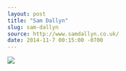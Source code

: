 ```yaml
---
layout: post
title: "Sam Dallyn"
slug: sam-dallyn
source: http://www.samdallyn.co.uk/
date: 2014-11-7 00:15:00 -0700
---
```


<img src="{{ site.url }}/assets/img/screenshots/sam-dallyn.jpg">
